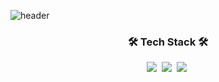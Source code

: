 ![header](https://capsule-render.vercel.app/api?type=waving&color=0:22c1c3,100:fdbb2d&height=230&width=100%&section=header&text=CHOIHO&fontAlign=50&fontAlignY=40&fontSize=60&fontColor=ffffff)

<h3 align="center">🛠 Tech Stack 🛠</h3>
<p align="center">
  <img src="https://img.shields.io/badge/Javascript-ffb13b?style=flat-square&logo=javascript&logoColor=white"/></a>&nbsp
  <img src="https://img.shields.io/badge/Python-3766AB?style=flat-square&logo=Python&logoColor=white"/></a>&nbsp
  <img src="https://img.shields.io/badge/React-61DAFB?style=flat-square&logo=React&logoColor=white"/></a>&nbsp
</p>

